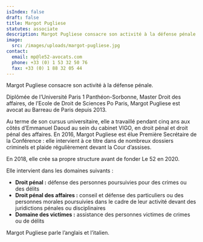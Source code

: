 ```yaml
---
isIndex: false
draft: false
title: Margot Pugliese
statutes: associate
description: Margot Pugliese consacre son activité à la défense pénale.
image:
  src: /images/uploads/margot-pugliese.jpg
contact:
  email: mp@le52-avocats.com
  phone: +33 (0) 1 53 32 50 76
  fax: +33 (0) 1 88 32 05 44
---
```

Margot Pugliese consacre son activité à la défense pénale.

Diplômée de l’Université Paris 1 Panthéon-Sorbonne, Master Droit des affaires, de l’Ecole de Droit de Sciences Po Paris, Margot Pugliese est avocat au Barreau de Paris depuis 2013.


Au terme de son cursus universitaire, elle a travaillé pendant cinq ans aux côtés d’Emmanuel Daoud au sein du cabinet VIGO, en droit pénal et droit pénal des affaires. En 2016, Margot Pugliese est élue Première Secrétaire de la Conférence : elle intervient à ce titre dans de nombreux dossiers criminels et plaide régulièrement devant la Cour d’assises.

En 2018, elle crée sa propre structure avant de fonder Le 52 en 2020.

Elle intervient dans les domaines suivants :

* **Droit pénal :** défense des personnes poursuivies pour des crimes ou des délits
* **Droit pénal des affaires :** conseil et défense des particuliers ou des personnes morales poursuivies dans le cadre de leur activité devant des juridictions pénales ou disciplinaires
* **Domaine des victimes :** assistance des personnes victimes de crimes ou de délits

Margot Pugliese parle l’anglais et l’italien.